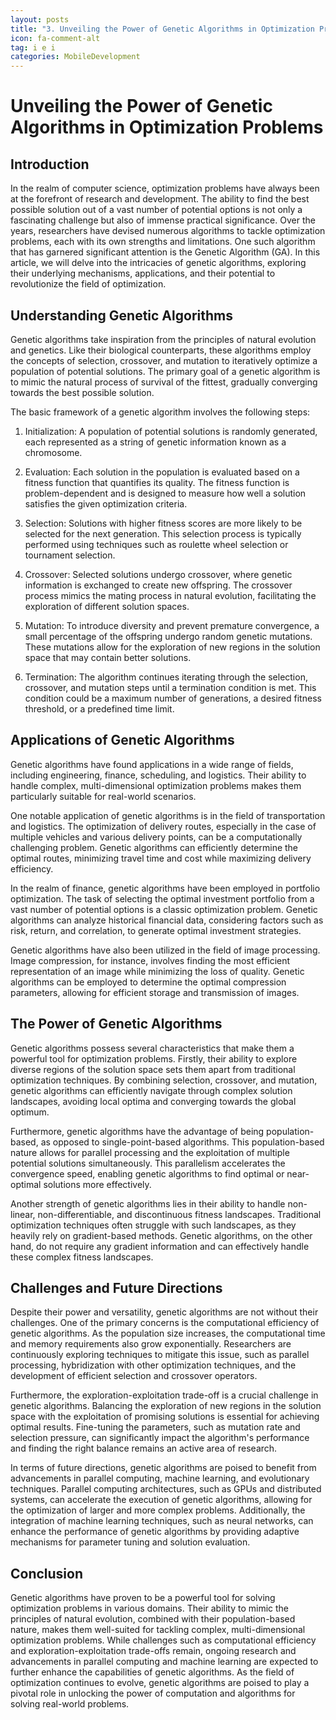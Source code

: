 ```yaml
---
layout: posts
title: "3. Unveiling the Power of Genetic Algorithms in Optimization Problems"
icon: fa-comment-alt
tag: i e i
categories: MobileDevelopment
---
```



# Unveiling the Power of Genetic Algorithms in Optimization Problems

## Introduction

In the realm of computer science, optimization problems have always been at the forefront of research and development. The ability to find the best possible solution out of a vast number of potential options is not only a fascinating challenge but also of immense practical significance. Over the years, researchers have devised numerous algorithms to tackle optimization problems, each with its own strengths and limitations. One such algorithm that has garnered significant attention is the Genetic Algorithm (GA). In this article, we will delve into the intricacies of genetic algorithms, exploring their underlying mechanisms, applications, and their potential to revolutionize the field of optimization.

## Understanding Genetic Algorithms

Genetic algorithms take inspiration from the principles of natural evolution and genetics. Like their biological counterparts, these algorithms employ the concepts of selection, crossover, and mutation to iteratively optimize a population of potential solutions. The primary goal of a genetic algorithm is to mimic the natural process of survival of the fittest, gradually converging towards the best possible solution.

The basic framework of a genetic algorithm involves the following steps:

1. Initialization: A population of potential solutions is randomly generated, each represented as a string of genetic information known as a chromosome.

2. Evaluation: Each solution in the population is evaluated based on a fitness function that quantifies its quality. The fitness function is problem-dependent and is designed to measure how well a solution satisfies the given optimization criteria.

3. Selection: Solutions with higher fitness scores are more likely to be selected for the next generation. This selection process is typically performed using techniques such as roulette wheel selection or tournament selection.

4. Crossover: Selected solutions undergo crossover, where genetic information is exchanged to create new offspring. The crossover process mimics the mating process in natural evolution, facilitating the exploration of different solution spaces.

5. Mutation: To introduce diversity and prevent premature convergence, a small percentage of the offspring undergo random genetic mutations. These mutations allow for the exploration of new regions in the solution space that may contain better solutions.

6. Termination: The algorithm continues iterating through the selection, crossover, and mutation steps until a termination condition is met. This condition could be a maximum number of generations, a desired fitness threshold, or a predefined time limit.

## Applications of Genetic Algorithms

Genetic algorithms have found applications in a wide range of fields, including engineering, finance, scheduling, and logistics. Their ability to handle complex, multi-dimensional optimization problems makes them particularly suitable for real-world scenarios.

One notable application of genetic algorithms is in the field of transportation and logistics. The optimization of delivery routes, especially in the case of multiple vehicles and various delivery points, can be a computationally challenging problem. Genetic algorithms can efficiently determine the optimal routes, minimizing travel time and cost while maximizing delivery efficiency.

In the realm of finance, genetic algorithms have been employed in portfolio optimization. The task of selecting the optimal investment portfolio from a vast number of potential options is a classic optimization problem. Genetic algorithms can analyze historical financial data, considering factors such as risk, return, and correlation, to generate optimal investment strategies.

Genetic algorithms have also been utilized in the field of image processing. Image compression, for instance, involves finding the most efficient representation of an image while minimizing the loss of quality. Genetic algorithms can be employed to determine the optimal compression parameters, allowing for efficient storage and transmission of images.

## The Power of Genetic Algorithms

Genetic algorithms possess several characteristics that make them a powerful tool for optimization problems. Firstly, their ability to explore diverse regions of the solution space sets them apart from traditional optimization techniques. By combining selection, crossover, and mutation, genetic algorithms can efficiently navigate through complex solution landscapes, avoiding local optima and converging towards the global optimum.

Furthermore, genetic algorithms have the advantage of being population-based, as opposed to single-point-based algorithms. This population-based nature allows for parallel processing and the exploitation of multiple potential solutions simultaneously. This parallelism accelerates the convergence speed, enabling genetic algorithms to find optimal or near-optimal solutions more effectively.

Another strength of genetic algorithms lies in their ability to handle non-linear, non-differentiable, and discontinuous fitness landscapes. Traditional optimization techniques often struggle with such landscapes, as they heavily rely on gradient-based methods. Genetic algorithms, on the other hand, do not require any gradient information and can effectively handle these complex fitness landscapes.

## Challenges and Future Directions

Despite their power and versatility, genetic algorithms are not without their challenges. One of the primary concerns is the computational efficiency of genetic algorithms. As the population size increases, the computational time and memory requirements also grow exponentially. Researchers are continuously exploring techniques to mitigate this issue, such as parallel processing, hybridization with other optimization techniques, and the development of efficient selection and crossover operators.

Furthermore, the exploration-exploitation trade-off is a crucial challenge in genetic algorithms. Balancing the exploration of new regions in the solution space with the exploitation of promising solutions is essential for achieving optimal results. Fine-tuning the parameters, such as mutation rate and selection pressure, can significantly impact the algorithm's performance and finding the right balance remains an active area of research.

In terms of future directions, genetic algorithms are poised to benefit from advancements in parallel computing, machine learning, and evolutionary techniques. Parallel computing architectures, such as GPUs and distributed systems, can accelerate the execution of genetic algorithms, allowing for the optimization of larger and more complex problems. Additionally, the integration of machine learning techniques, such as neural networks, can enhance the performance of genetic algorithms by providing adaptive mechanisms for parameter tuning and solution evaluation.

## Conclusion

Genetic algorithms have proven to be a powerful tool for solving optimization problems in various domains. Their ability to mimic the principles of natural evolution, combined with their population-based nature, makes them well-suited for tackling complex, multi-dimensional optimization problems. While challenges such as computational efficiency and exploration-exploitation trade-offs remain, ongoing research and advancements in parallel computing and machine learning are expected to further enhance the capabilities of genetic algorithms. As the field of optimization continues to evolve, genetic algorithms are poised to play a pivotal role in unlocking the power of computation and algorithms for solving real-world problems.